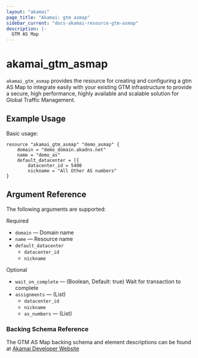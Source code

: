 ```yaml
---
layout: "akamai"
page_title: "Akamai: gtm asmap"
sidebar_current: "docs-akamai-resource-gtm-asmap"  
description: |-
  GTM AS Map
---
```


# akamai_gtm_asmap

`akamai_gtm_asmap` provides the resource for creating and configuring a gtm AS Map to integrate easily with your existing GTM infrastructure to provide a secure, high performance, highly available and scalable solution for Global Traffic Management.

## Example Usage

Basic usage:

```hcl
resource "akamai_gtm_asmap" "demo_asmap" {
    domain = "demo_domain.akadns.net"
    name = "demo_as"
    default_datacenter = [{
        datacenter_id = 5400
        nickname = "All Other AS numbers"
}
```

## Argument Reference

The following arguments are supported:

Required

* `domain` — Domain name 
* `name` — Resource name
* `default_datacenter`
  * `datacenter_id`
  * `nickname`

Optional
 
* `wait_on_complete` — (Boolean, Default: true) Wait for transaction to complete
* `assignments` — (List)
  * `datacenter_id`
  * `nickname`
  * `as_numbers` — (List)

### Backing Schema Reference

The GTM AS Map backing schema and element descriptions can be found at [Akamai Developer Website](https://developer.akamai.com/api/web_performance/global_traffic_management/v1.html#asmap)


